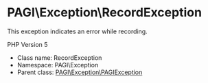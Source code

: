 PAGI\Exception\RecordException
===============

This exception indicates an error while recording.

PHP Version 5


* Class name: RecordException
* Namespace: PAGI\Exception
* Parent class: [PAGI\Exception\PAGIException](PAGI-Exception-PAGIException.md)








